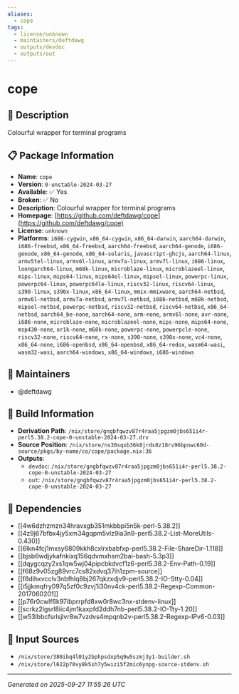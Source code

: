 ```yaml
---
aliases:
  - cope
tags:
  - license/unknown
  - maintainers/deftdawg
  - outputs/devdoc
  - outputs/out
---
```


# cope

## 📝 Description

Colourful wrapper for terminal programs

## 📋 Package Information

- **Name**: `cope`
- **Version**: `0-unstable-2024-03-27`
- **Available**: ✅ Yes
- **Broken**: ✅ No
- **Description**: Colourful wrapper for terminal programs
- **Homepage**: [https://github.com/deftdawg/cope](https://github.com/deftdawg/cope)
- **License**: `unknown`
- **Platforms**: `i686-cygwin`, `x86_64-cygwin`, `x86_64-darwin`, `aarch64-darwin`, `i686-freebsd`, `x86_64-freebsd`, `aarch64-freebsd`, `aarch64-genode`, `i686-genode`, `x86_64-genode`, `x86_64-solaris`, `javascript-ghcjs`, `aarch64-linux`, `armv5tel-linux`, `armv6l-linux`, `armv7a-linux`, `armv7l-linux`, `i686-linux`, `loongarch64-linux`, `m68k-linux`, `microblaze-linux`, `microblazeel-linux`, `mips-linux`, `mips64-linux`, `mips64el-linux`, `mipsel-linux`, `powerpc-linux`, `powerpc64-linux`, `powerpc64le-linux`, `riscv32-linux`, `riscv64-linux`, `s390-linux`, `s390x-linux`, `x86_64-linux`, `mmix-mmixware`, `aarch64-netbsd`, `armv6l-netbsd`, `armv7a-netbsd`, `armv7l-netbsd`, `i686-netbsd`, `m68k-netbsd`, `mipsel-netbsd`, `powerpc-netbsd`, `riscv32-netbsd`, `riscv64-netbsd`, `x86_64-netbsd`, `aarch64_be-none`, `aarch64-none`, `arm-none`, `armv6l-none`, `avr-none`, `i686-none`, `microblaze-none`, `microblazeel-none`, `mips-none`, `mips64-none`, `msp430-none`, `or1k-none`, `m68k-none`, `powerpc-none`, `powerpcle-none`, `riscv32-none`, `riscv64-none`, `rx-none`, `s390-none`, `s390x-none`, `vc4-none`, `x86_64-none`, `i686-openbsd`, `x86_64-openbsd`, `x86_64-redox`, `wasm64-wasi`, `wasm32-wasi`, `aarch64-windows`, `x86_64-windows`, `i686-windows`
## 👥 Maintainers

- @deftdawg


## 🔧 Build Information

- **Derivation Path**: `/nix/store/gngbfqwzv87r4raa5jpgzm0jbs651i4r-perl5.38.2-cope-0-unstable-2024-03-27.drv`
- **Source Position**: `/nix/store/ns30sqxb36k8jrds8z18rv96bpnwc60d-source/pkgs/by-name/co/cope/package.nix:36`
- **Outputs**:
  - `devdoc`:  `/nix/store/gngbfqwzv87r4raa5jpgzm0jbs651i4r-perl5.38.2-cope-0-unstable-2024-03-27`
  - `out`:  `/nix/store/gngbfqwzv87r4raa5jpgzm0jbs651i4r-perl5.38.2-cope-0-unstable-2024-03-27`

## 🔗 Dependencies

- [[4w6dzhzmzn34hravxgb351mkbbpi5n5k-perl-5.38.2]]
- [[4z9j67bfbx4jy5xm34gqpm5vlz9ia3n9-perl5.38.2-List-MoreUtils-0.430]]
- [[6lkn4fcj1mxsy6809kkh8cxlrxbabfxp-perl5.38.2-File-ShareDir-1.118]]
- [[bjsb6wdjykafnkixq156qdvmxhsm2bai-bash-5.3p3]]
- [[dqygcqzy2xs1qw5wj04pipcbkdvcf1z6-perl5.38.2-Env-Path-0.19]]
- [[f68z9v05zg89vrc7cs82xdvq37ih1zpm-source]]
- [[f8dihxvcclv3nbfhlq8bj267qkzxdjv9-perl5.38.2-IO-Stty-0.04]]
- [[i5jjkmqfry097q5zf0c9zvj1i30nv4ck-perl5.38.2-Regexp-Common-2017060201]]
- [[p76r0cwlf6k97ibprrpfd8xw0r8wc3nx-stdenv-linux]]
- [[scrkz2lgsrl8iic4jm1kaxpfd2ddh7nb-perl5.38.2-IO-Tty-1.20]]
- [[w53lbbcfsrlsjlvr8w7vzdvs4mpqnb2v-perl5.38.2-Regexp-IPv6-0.03]]

## 📁 Input Sources

- `/nix/store/380ibq4l01y2bphpsdxp5q9w5szmj3y1-builder.sh`
- `/nix/store/l622p70vy8k5sh7y5wizi5f2mic6ynpg-source-stdenv.sh`

---
*Generated on 2025-09-27 11:55:26 UTC*
